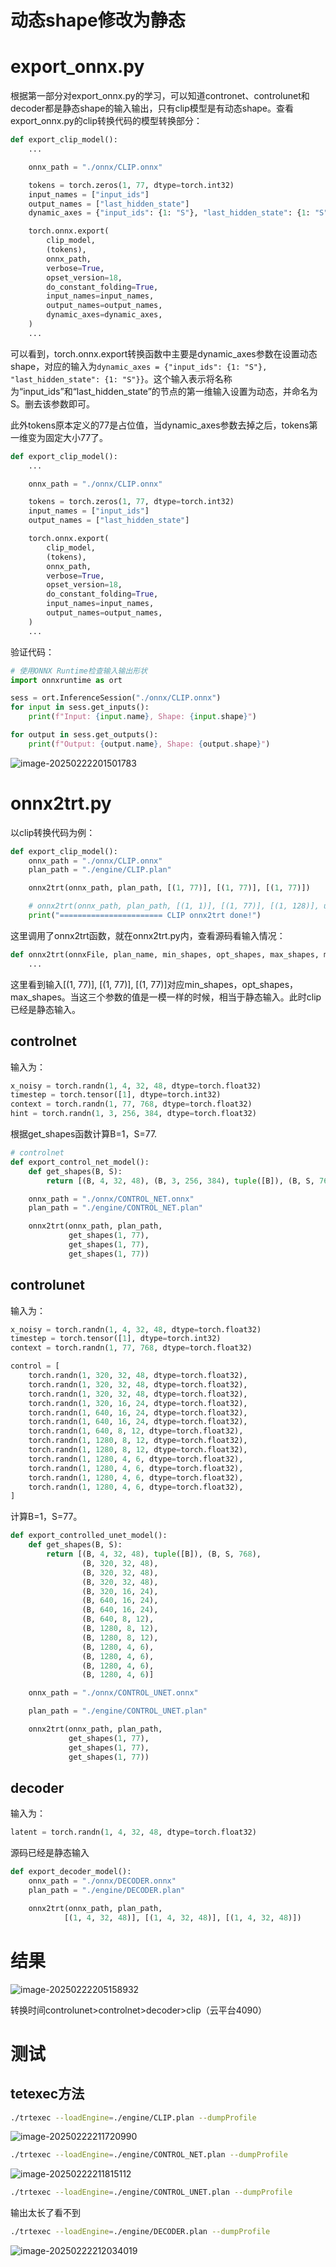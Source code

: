 # 动态shape修改为静态

# export_onnx.py

根据第一部分对export_onnx.py的学习，可以知道contronet、controlunet和decoder都是静态shape的输入输出，只有clip模型是有动态shape。查看export_onnx.py的clip转换代码的模型转换部分：

```python
def export_clip_model():
    ...

    onnx_path = "./onnx/CLIP.onnx"

    tokens = torch.zeros(1, 77, dtype=torch.int32)
    input_names = ["input_ids"]
    output_names = ["last_hidden_state"]
    dynamic_axes = {"input_ids": {1: "S"}, "last_hidden_state": {1: "S"}}

    torch.onnx.export(
        clip_model,
        (tokens),
        onnx_path,
        verbose=True,
        opset_version=18,
        do_constant_folding=True,
        input_names=input_names,
        output_names=output_names,
        dynamic_axes=dynamic_axes,
    )
    ...
```

可以看到，torch.onnx.export转换函数中主要是dynamic_axes参数在设置动态shape，对应的输入为`dynamic_axes = {"input_ids": {1: "S"}, "last_hidden_state": {1: "S"}}`。这个输入表示将名称为“input_ids”和“last_hidden_state”的节点的第一维输入设置为动态，并命名为S。删去该参数即可。

此外tokens原本定义的77是占位值，当dynamic_axes参数去掉之后，tokens第一维变为固定大小77了。

```python
def export_clip_model():
    ...

    onnx_path = "./onnx/CLIP.onnx"

    tokens = torch.zeros(1, 77, dtype=torch.int32)
    input_names = ["input_ids"]
    output_names = ["last_hidden_state"]

    torch.onnx.export(
        clip_model,
        (tokens),
        onnx_path,
        verbose=True,
        opset_version=18,
        do_constant_folding=True,
        input_names=input_names,
        output_names=output_names,
    )
    ...
```

验证代码：

```python
# 使用ONNX Runtime检查输入输出形状
import onnxruntime as ort

sess = ort.InferenceSession("./onnx/CLIP.onnx")
for input in sess.get_inputs():
    print(f"Input: {input.name}, Shape: {input.shape}")

for output in sess.get_outputs():
    print(f"Output: {output.name}, Shape: {output.shape}")
```

![image-20250222201501783](C:\Users\ysy\AppData\Roaming\Typora\typora-user-images\image-20250222201501783.png)

# onnx2trt.py

以clip转换代码为例：

```python
def export_clip_model():
    onnx_path = "./onnx/CLIP.onnx"
    plan_path = "./engine/CLIP.plan"

    onnx2trt(onnx_path, plan_path, [(1, 77)], [(1, 77)], [(1, 77)])

    # onnx2trt(onnx_path, plan_path, [(1, 1)], [(1, 77)], [(1, 128)], use_fp16=True)
    print("======================= CLIP onnx2trt done!")
```

这里调用了onnx2trt函数，就在onnx2trt.py内，查看源码看输入情况：

```python
def onnx2trt(onnxFile, plan_name, min_shapes, opt_shapes, max_shapes, max_workspace_size = None, use_fp16=False, builder_opt_evel=None):
    ...
```

这里看到输入[(1, 77)], [(1, 77)], [(1, 77)]对应min_shapes，opt_shapes，max_shapes。当这三个参数的值是一模一样的时候，相当于静态输入。此时clip已经是静态输入。

## controlnet

输入为：

```python
x_noisy = torch.randn(1, 4, 32, 48, dtype=torch.float32)
timestep = torch.tensor([1], dtype=torch.int32)
context = torch.randn(1, 77, 768, dtype=torch.float32)
hint = torch.randn(1, 3, 256, 384, dtype=torch.float32)
```

根据get_shapes函数计算B=1，S=77.

```python
# controlnet
def export_control_net_model():
    def get_shapes(B, S):
        return [(B, 4, 32, 48), (B, 3, 256, 384), tuple([B]), (B, S, 768)]

    onnx_path = "./onnx/CONTROL_NET.onnx"
    plan_path = "./engine/CONTROL_NET.plan"

    onnx2trt(onnx_path, plan_path,
             get_shapes(1, 77),
             get_shapes(1, 77),
             get_shapes(1, 77))
```

## controlunet

输入为：

```python
x_noisy = torch.randn(1, 4, 32, 48, dtype=torch.float32)
timestep = torch.tensor([1], dtype=torch.int32)
context = torch.randn(1, 77, 768, dtype=torch.float32)

control = [
    torch.randn(1, 320, 32, 48, dtype=torch.float32),
    torch.randn(1, 320, 32, 48, dtype=torch.float32),
    torch.randn(1, 320, 32, 48, dtype=torch.float32),
    torch.randn(1, 320, 16, 24, dtype=torch.float32),
    torch.randn(1, 640, 16, 24, dtype=torch.float32),
    torch.randn(1, 640, 16, 24, dtype=torch.float32),
    torch.randn(1, 640, 8, 12, dtype=torch.float32),
    torch.randn(1, 1280, 8, 12, dtype=torch.float32),
    torch.randn(1, 1280, 8, 12, dtype=torch.float32),
    torch.randn(1, 1280, 4, 6, dtype=torch.float32),
    torch.randn(1, 1280, 4, 6, dtype=torch.float32),
    torch.randn(1, 1280, 4, 6, dtype=torch.float32),
    torch.randn(1, 1280, 4, 6, dtype=torch.float32),
]
```

计算B=1，S=77。

```python
def export_controlled_unet_model():
    def get_shapes(B, S):
        return [(B, 4, 32, 48), tuple([B]), (B, S, 768),
                (B, 320, 32, 48),
                (B, 320, 32, 48),
                (B, 320, 32, 48),
                (B, 320, 16, 24),
                (B, 640, 16, 24),
                (B, 640, 16, 24),
                (B, 640, 8, 12),
                (B, 1280, 8, 12),
                (B, 1280, 8, 12),
                (B, 1280, 4, 6),
                (B, 1280, 4, 6),
                (B, 1280, 4, 6),
                (B, 1280, 4, 6)]

    onnx_path = "./onnx/CONTROL_UNET.onnx"

    plan_path = "./engine/CONTROL_UNET.plan"

    onnx2trt(onnx_path, plan_path,
             get_shapes(1, 77),
             get_shapes(1, 77),
             get_shapes(1, 77))
```

## decoder

输入为：

```python
latent = torch.randn(1, 4, 32, 48, dtype=torch.float32)
```

源码已经是静态输入

```python
def export_decoder_model():
    onnx_path = "./onnx/DECODER.onnx"
    plan_path = "./engine/DECODER.plan"

    onnx2trt(onnx_path, plan_path,
            [(1, 4, 32, 48)], [(1, 4, 32, 48)], [(1, 4, 32, 48)])
```

# 结果

![image-20250222205158932](C:\Users\ysy\AppData\Roaming\Typora\typora-user-images\image-20250222205158932.png)

转换时间controlunet>controlnet>decoder>clip（云平台4090）

# 测试

## tetexec方法

```bash
./trtexec --loadEngine=./engine/CLIP.plan --dumpProfile
```

![image-20250222211720990](C:\Users\ysy\AppData\Roaming\Typora\typora-user-images\image-20250222211720990.png)

```bash
./trtexec --loadEngine=./engine/CONTROL_NET.plan --dumpProfile
```

![image-20250222211815112](C:\Users\ysy\AppData\Roaming\Typora\typora-user-images\image-20250222211815112.png)

```bash
./trtexec --loadEngine=./engine/CONTROL_UNET.plan --dumpProfile
```

输出太长了看不到

```bash
./trtexec --loadEngine=./engine/DECODER.plan --dumpProfile
```



![image-20250222212034019](C:\Users\ysy\AppData\Roaming\Typora\typora-user-images\image-20250222212034019.png)